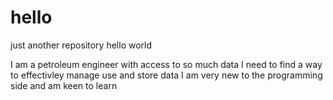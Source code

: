 # hello
just another repository
hello world

I am a petroleum engineer with access to so much data I need to find a way to effectivley manage use and store data 
I am very new to the programming side and am keen to learn
